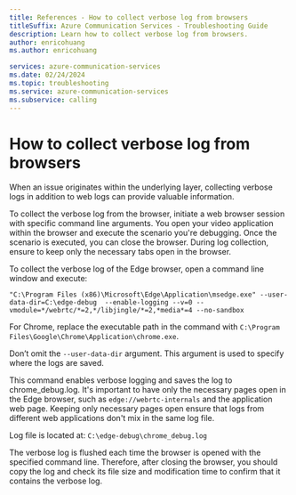 ```yaml
---
title: References - How to collect verbose log from browsers
titleSuffix: Azure Communication Services - Troubleshooting Guide
description: Learn how to collect verbose log from browsers.
author: enricohuang
ms.author: enricohuang

services: azure-communication-services
ms.date: 02/24/2024
ms.topic: troubleshooting
ms.service: azure-communication-services
ms.subservice: calling
---
```


# How to collect verbose log from browsers
When an issue originates within the underlying layer, collecting verbose logs in addition to web logs can provide valuable information.

To collect the verbose log from the browser, initiate a web browser session with specific command line arguments. You open your video application within the browser and execute the scenario you're debugging.
Once the scenario is executed, you can close the browser.
During log collection, ensure to keep only the necessary tabs open in the browser.

To collect the verbose log of the Edge browser, open a command line window and execute:

`"C:\Program Files (x86)\Microsoft\Edge\Application\msedge.exe" --user-data-dir=C:\edge-debug  --enable-logging --v=0 --vmodule=*/webrtc/*=2,*/libjingle/*=2,*media*=4 --no-sandbox`

For Chrome, replace the executable path in the command with `C:\Program Files\Google\Chrome\Application\chrome.exe`.

Don’t omit the `--user-data-dir` argument. This argument is used to specify where the logs are saved.

This command enables verbose logging and saves the log to chrome\_debug.log.
It's important to have only the necessary pages open in the Edge browser, such as `edge://webrtc-internals` and the application web page.
Keeping only necessary pages open ensure that logs from different web applications don't mix in the same log file.

Log file is located at: `C:\edge-debug\chrome_debug.log`

The verbose log is flushed each time the browser is opened with the specified command line.
Therefore, after closing the browser, you should copy the log and check its file size and modification time to confirm that it contains the verbose log.
